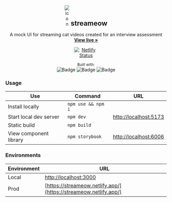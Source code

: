 <div align="center">
<div style="display: inline-block;">
  <div style="max-width: 15px; display: inline-block;">
    <img src="https://streameow.netlify.app/favicon.svg" alt="icon">
  </div>
  <h2 style="width: 10px; display: inline"align="center">streameow</h2>
</div>

  <p align="center">A mock UI for streaming cat videos created for an interview assessment
  <br />
  <a href="https://streameow.netlify.app/" style=""><strong>View live »</strong></a>
  <div style="max-width: 75px;">

[![Netlify Status](https://api.netlify.com/api/v1/badges/9e8ccbbb-b4cb-4456-b400-2e2e778e26c3/deploy-status)](https://app.netlify.com/sites/apassanisidemotodo/deploys)

  </div>
  </p>
<small>Built with:</small>
<br/>
<img src="https://img.shields.io/badge/-React.js-2b2b2b?logo=react&style=flat-square" alt="Badge">
<img src="https://img.shields.io/badge/TypeScript-2b2b2b?logo=Typescript&style=flat-square" alt="Badge">
<img src="https://img.shields.io/badge/Storybook-2b2b2b?logo=Storybook&style=flat-square" alt="Badge">
</div>

### Usage

| Use                    | Command            | URL                                            |
| ---------------------- | ------------------ | ---------------------------------------------- |
| Install locally        | `npm use && npm i` |                                                |
| Start local dev server | `npm dev`          | [http://localhost:5173](http://localhost:5173) |
| Static build           | `npm build`        |                                                |
| View component library | `npm storybook`    | [http://localhost:6006](http://localhost:6006) |

### Environments

| Environment | URL                                                              |
| ----------- | ---------------------------------------------------------------- |
| Local       | [http://localhost:3000](http://localhost:3000)                   |
| Prod        | [https://streameow.netlify.app/](https://streameow.netlify.app/) |
